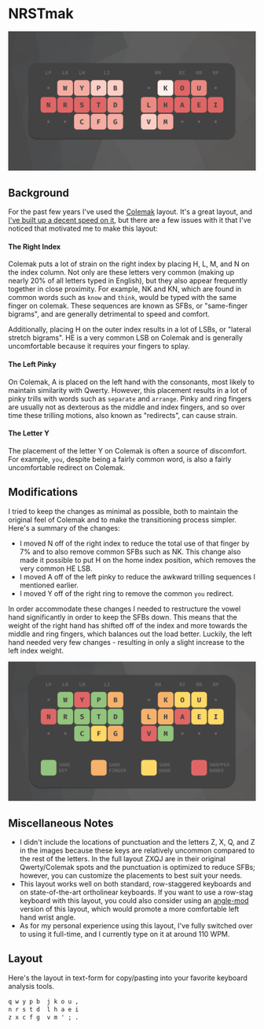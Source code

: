 # NRSTmak
![changes.png](nrstmak.svg)

## Background
For the past few years I've used the [Colemak](https://colemak.com/) layout. It's a great layout, and [I've built up a decent speed on it](https://www.youtube.com/watch?v=rECAwQ8GrgM), but there are a few issues with it that I've noticed that motivated me to make this layout:

#### The Right Index
Colemak puts a lot of strain on the right index by placing H, L, M, and N on the index column. Not only are these letters very common (making up nearly 20% of all letters typed in English), but they also appear frequently together in close proximity. For example, NK and KN, which are found in common words such as `know` and `think`, would be typed with the same finger on colemak. These sequences are known as SFBs, or "same-finger bigrams", and are generally detrimental to speed and comfort.

Additionally, placing H on the outer index results in a lot of LSBs, or "lateral stretch bigrams". HE is a very common LSB on Colemak and is generally uncomfortable because it requires your fingers to splay.

#### The Left Pinky
On Colemak, A is placed on the left hand with the consonants, most likely to maintain similarity with Qwerty. However, this placement results in a lot of pinky trills with words such as `separate` and `arrange`. Pinky and ring fingers are usually not as dexterous as the middle and index fingers, and so over time these trilling motions, also known as "redirects", can cause strain.

#### The Letter Y
The placement of the letter Y on Colemak is often a source of discomfort. For example, `you`, despite being a fairly common word, is also a fairly uncomfortable redirect on Colemak. 

## Modifications
I tried to keep the changes as minimal as possible, both to maintain the original feel of Colemak and to make the transitioning process simpler. Here's a summary of the changes:

- I moved N off of the right index to reduce the total use of that finger by 7% and to also remove common SFBs such as NK. This change also made it possible to put H on the home index position, which removes the very common HE LSB. 
- I moved A off of the left pinky to reduce the awkward trilling sequences I mentioned earlier.
- I moved Y off of the right ring to remove the common `you` redirect.

In order accommodate these changes I needed to restructure the vowel hand significantly in order to keep the SFBs down. This means that the weight of the right hand has shifted off of the index and more towards the middle and ring fingers, which balances out the load better. Luckily, the left hand needed very few changes - resulting in only a slight increase to the left index weight. 

![changes.svg](changes.svg)

## Miscellaneous Notes
- I didn't include the locations of punctuation and the letters Z, X, Q, and Z in the images because these keys are relatively uncommon compared to the rest of the letters. In the full layout ZXQJ are in their original Qwerty/Colemak spots and the punctuation is optimized to reduce SFBs; however, you can customize the placements to best suit your needs.
- This layout works well on both standard, row-staggered keyboards and on state-of-the-art ortholinear keyboards. If you want to use a row-stag keyboard with this layout, you could also consider using an [angle-mod](https://colemakmods.github.io/ergonomic-mods/angle.html) version of this layout, which would promote a more comfortable left hand wrist angle.
- As for my personal experience using this layout, I've fully switched over to using it full-time, and I currently type on it at around 110 WPM. 

## Layout
Here's the layout in text-form for copy/pasting into your favorite keyboard analysis tools.
```
q w y p b  j k o u ,
n r s t d  l h a e i
z x c f g  v m ' ; .
```
